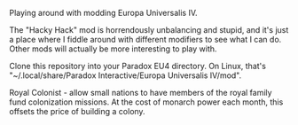 Playing around with modding Europa Universalis IV.

The "Hacky Hack" mod is horrendously unbalancing and stupid, and it's just a
place where I fiddle around with different modifiers to see what I can do.
Other mods will actually be more interesting to play with.

Clone this repository into your Paradox EU4 directory. On Linux, that's
"~/.local/share/Paradox Interactive/Europa Universalis IV/mod".


Royal Colonist - allow small nations to have members of the royal family fund
colonization missions. At the cost of monarch power each month, this offsets
the price of building a colony.
